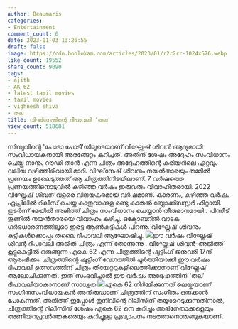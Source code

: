```yaml
---
author: Beaumaris
categories:
- Entertainment
comment_count: 0
date: 2023-01-03 13:26:55
draft: false
image: https://cdn.boolokam.com/articles/2023/01/r2r2rr-1024x576.webp
like_count: 19552
share_count: 9090
tags:
- ajith
- AK 62
- latest tamil movies
- tamil movies
- vighnesh shiva
- തല
title: വിഘ്‌നേഷിന്റെ ദീപാവലി 'തല'
view_count: 518681
---
```


സിമ്പുവിന്റെ 'പോടാ പോടീ'യിലൂടെയാണ് വിഘ്നേഷ് ശിവൻ ആദ്യമായി സംവിധായകനായി അരങ്ങേറ്റം കുറിച്ചത്. അതിന് ശേഷം അദ്ദേഹം സംവിധാനം ചെയ്ത നാനും റൗഡി താൻ എന്ന ചിത്രം അദ്ദേഹത്തിന്റെ കരിയറിലെ ഏറ്റവും വലിയ വഴിത്തിരിവായി മാറി. വിഘ്‌നേഷ് ശിവനും നയൻതാരയും തമ്മിൽ പ്രണയം ഉടലെടുത്തത് ആ ചിത്രത്തിനിടയിലാണ്. 7 വർഷത്തെ പ്രണയത്തിനൊടുവിൽ കഴിഞ്ഞ വർഷം ഇരുവരും വിവാഹിതരായി. 2022 വിഘ്നേഷ് ശിവന് വളരെ വിജയകരമായ വർഷമാണ്. കാരണം, കഴിഞ്ഞ വർഷം ഏപ്രിലിൽ റിലീസ് ചെയ്ത കാതുവാക്കുള രണ്ടു കാതൽ ബ്ലോക്ക്ബസ്റ്റർ ഹിറ്റായി. തുടർന്ന് മേയിൽ അജിത്ത് ചിത്രം സംവിധാനം ചെയ്യാൻ തീരുമാനമായി . പിന്നീട് ജൂണിൽ നയൻതാരയെ വിവാഹം കഴിച്ചു. ഒക്ടോബറിൽ വാടക ഗർഭധാരണത്തിലൂടെ ഇരട്ട ആൺകുട്ടികൾ പിറന്നു. വിഘ്നേഷ് ശിവനും കുട്ടികൾക്കൊപ്പം തലൈ ദീപാവലി ആഘോഷിച്ചു. ![](https://cdn.boolokam.com/articles/2023/01/r2r2rr-1024x576.webp)ഈ വർഷം വിഘ്നേഷ് ശിവന്റ ദീപാവലി അജിത് ചിത്രം എന്ന് തോന്നുന്നു . വിഘ്നേഷ് ശിവൻ-അജിത്ത് കൂട്ടുകെട്ടിൽ ഒരുങ്ങുന്ന എകെ 62 എന്ന ചിത്രത്തിന്റെ ഷൂട്ടിംഗ് ജനുവരി 17ന് ആരംഭിക്കും. ചിത്രത്തിന്റെ ഷൂട്ടിംഗ് വേഗത്തിൽ പൂർത്തിയാക്കി ഈ വർഷം ദീപാവലി ഉത്സവത്തിന് ചിത്രം തിയേറ്ററുകളിലെത്തിക്കാനാണ് വിഘ്നേഷ് ആലോചിക്കുന്നത്. ഇത് സംഭവിച്ചാൽ ഈ വർഷം അദ്ദേഹത്തിന് 'തല' ദീപാവലിയാകാനാണ് സാധ്യത ![](https://cdn.boolokam.com/articles/2023/01/fwf-1024x683.webp)എകെ 62 നിർമ്മിക്കുന്നത് ലെയ്കയാണ്. സംഗീതസംവിധായകൻ അനിരുദ്ധാണ് ചിത്രത്തിന് സംഗീതം ഒരുക്കാൻ പോകുന്നത്. അജിത്ത് ഇപ്പോൾ തുനിവിന്റെ റിലീസിന് തയ്യാറെടുക്കുന്നതിനാൽ, ചിത്രത്തിന്റെ റിലീസിന് ശേഷം എകെ 62 നെ കുറിച്ചും അഭിനേതാക്കളെയും അണിയറപ്രവർത്തകരെയും കുറിച്ചുള്ള പ്രഖ്യാപനം നടത്താനൊരുങ്ങുകയാണ്.